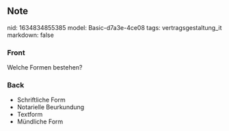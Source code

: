 ## Note
nid: 1634834855385
model: Basic-d7a3e-4ce08
tags: vertragsgestaltung_it
markdown: false

### Front
Welche Formen bestehen?

### Back
<ul>
  <li>Schriftliche Form
  <li>Notarielle Beurkundung
  <li>Textform
  <li>Mündliche Form
</ul>
